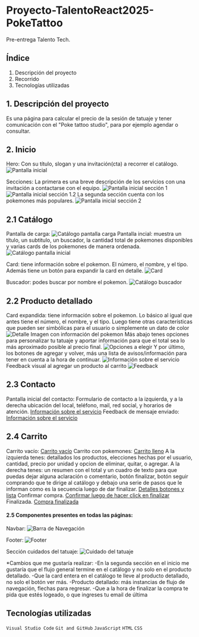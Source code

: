 # Proyecto-TalentoReact2025-PokeTattoo

Pre-entrega Talento Tech.

## Índice

1. Descripción del proyecto
2. Recorrido
3. Tecnologías utilizadas

## 1. Descripción del proyecto

Es una página para calcular el precio de la sesión de tatuaje y tener comunicación con el "Poke tattoo studio", para por ejemplo agendar o consultar.


## 2. Inicio

Hero:
Con su título, slogan y una invitación(cta) a recorrer el catálogo.
![Pantalla inicial](https://github.com/anaelisab/Proyecto-TalentoReact2025-PokeTattoo/blob/main/public/images/Inicio-hero-rm.png)

Secciones:
La primera es una breve descripción de los servicios con una invitación a contactarse con el equipo.
![Pantalla inicial sección 1](https://github.com/anaelisab/Proyecto-TalentoReact2025-PokeTattoo/blob/main/public/images/Inicio-seccion-1-rm.png)
![Pantalla inicial sección 1.2](https://github.com/anaelisab/Proyecto-TalentoReact2025-PokeTattoo/blob/main/public/images/Inicio-seccion-1-2-rm.png)
La segunda sección cuenta con los pokemones más populares.
![Pantalla inicial sección 2](https://github.com/anaelisab/Proyecto-TalentoReact2025-PokeTattoo/blob/main/public/images/Inicio-seccion-2-rm.png)

## 2.1 Catálogo 
Pantalla de carga:
![Catálogo pantalla carga](https://github.com/anaelisab/Proyecto-TalentoReact2025-PokeTattoo/blob/main/public/images/Pantalla-carga-rm.png)
Pantalla incial: muestra un título, un subtitulo, un buscador, la cantidad total de pokemones disponibles y varias cards de los pokemones de manera ordenada.
![Catálogo pantalla inicial](https://github.com/anaelisab/Proyecto-TalentoReact2025-PokeTattoo/blob/main/public/images/Catalogo-buscador-rm.png)

Card: tiene información sobre el pokemon. El número, el nombre, y el tipo. Además tiene un botón para expandir la card en detalle.
![Card](https://github.com/anaelisab/Proyecto-TalentoReact2025-PokeTattoo/blob/main/public/images/Card-Pokemon-rm.png)

Buscador: podes buscar por nombre el pokemon.
![Catálogo buscador](https://github.com/anaelisab/Proyecto-TalentoReact2025-PokeTattoo/blob/main/public/images/Catalogo-buscador2-rm.png)

## 2.2 Producto detallado
Card expandida: tiene información sobre el pokemon. Lo básico al igual que antes tiene el número, el nombre, y el tipo. Luego tiene otras características que pueden ser simbólicas para el usuario o simplemente un dato de color
![Detalle Imagen con información del pokemon](https://github.com/anaelisab/Proyecto-TalentoReact2025-PokeTattoo/blob/main/public/images/Detalle-1-rm.png)
Más abajo tenes opciones para personalizar tu tatuaje y aportar información para que el total sea lo más aproximado posible al precio final.
![Opciones a elegir](https://github.com/anaelisab/Proyecto-TalentoReact2025-PokeTattoo/blob/main/public/images/Detalle-2-rm.png)
Y por último, los botones de agregar y volver, más una lista de avisos/información para tener en cuenta a la hora de continuar.
![Información sobre el servicio](https://github.com/anaelisab/Proyecto-TalentoReact2025-PokeTattoo/blob/main/public/images/Detalle-3-rm.png)
Feedback visual al agregar un producto al carrito
![Feedback](https://github.com/anaelisab/Proyecto-TalentoReact2025-PokeTattoo/blob/main/public/images/Feedback-agregado-rm.png)


## 2.3 Contacto
Pantalla inicial del contacto: Formulario de contacto a la izquierda, y a la derecha ubicación del local, teléfono, mail, red social, y horarios de atención.
[Información sobre el servicio](https://github.com/anaelisab/Proyecto-TalentoReact2025-PokeTattoo/blob/main/public/images/Contacto-rm.png)
Feedback de mensaje enviado:
[Información sobre el servicio](https://github.com/anaelisab/Proyecto-TalentoReact2025-PokeTattoo/blob/main/public/images/Mensaje-enviado-rm.png)

## 2.4 Carrito
Carrito vacío:
[Carrito vacío](https://github.com/anaelisab/Proyecto-TalentoReact2025-PokeTattoo/blob/main/public/images/Carrito-1-rm.png)
Carrito con pokemones:
[Carrito lleno](https://github.com/anaelisab/Proyecto-TalentoReact2025-PokeTattoo/blob/main/public/images/Carrito-2-rm.png)
A la izquierda tenes: detallados los productos, elecciones hechas por el usuario, cantidad, precio por unidad y opcion de eliminar, quitar, o agregar.
A la derecha tenes: un resumen con el total y un cuadro de texto para que puedas dejar alguna aclaración o comentario, botón finalizar, botón seguir comprando que te dirige al catálogo y debajo una serie de pasos que le informan como es la secuencia luego de dar finalizar.
[Detalles botones y lista](https://github.com/anaelisab/Proyecto-TalentoReact2025-PokeTattoo/blob/main/public/images/Carrito-detalle-rm.png)
Confirmar compra.
[Confirmar luego de hacer click en finalizar](https://github.com/anaelisab/Proyecto-TalentoReact2025-PokeTattoo/blob/main/public/images/Finalizar-compra-rm.png)
Finalizada.
[Compra finalizada](https://github.com/anaelisab/Proyecto-TalentoReact2025-PokeTattoo/blob/main/public/images/Feedback-Compra-Finalizada-rm.png)

#### 2.5 Componentes presentes en todas las páginas:
Navbar:
![Barra de Navegación](https://github.com/anaelisab/Proyecto-TalentoReact2025-PokeTattoo/blob/main/public/images/BarraNavegacion-rm.png)

Footer:
![Footer](https://github.com/anaelisab/Proyecto-TalentoReact2025-PokeTattoo/blob/main/public/images/Footer-rm.png)

Sección cuidados del tatuaje:
![Cuidado del tatuaje](https://github.com/anaelisab/Proyecto-TalentoReact2025-PokeTattoo/blob/main/public/images/Complemento-cuidado-rm.png)


*Cambios que me gustaría realizar: 
-En la segunda sección en el inicio me gustaría que el flujo general termine en el catálogo y no solo en el producto detallado.
-Que la card entera en el catálogo te lleve al producto detallado, no solo el botón ver más.
-Producto detallado: más instancias de flujo de navegación, flechas para regresar.
-Que a la hora de finalizar la compra te pida que estés logeado, o que ingreses tu email de última



## Tecnologías utilizadas

`Visual Studio Code`
`Git and GitHub`
`JavaScript`
`HTML`
`CSS`
